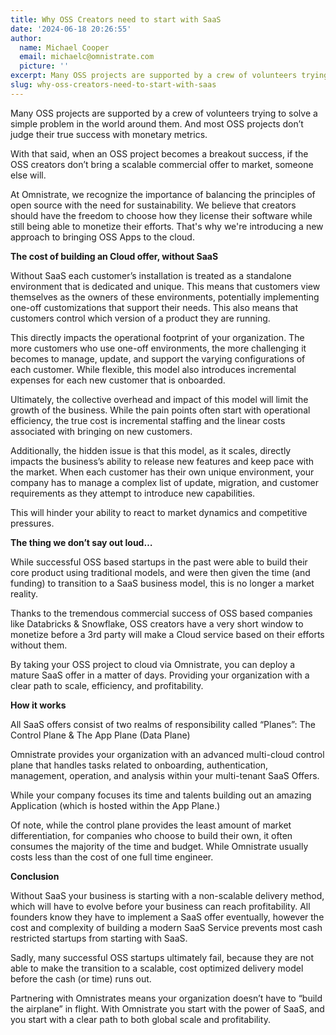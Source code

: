 ```yaml
---
title: Why OSS Creators need to start with SaaS
date: '2024-06-18 20:26:55'
author:
  name: Michael Cooper
  email: michaelc@omnistrate.com
  picture: ''
excerpt: Many OSS projects are supported by a crew of volunteers trying to solve a simple problem in the world around them. And most OSS projects don’t judge their true success with monetary metrics.
slug: why-oss-creators-need-to-start-with-saas
---
```


Many OSS projects are supported by a crew of volunteers trying to solve a simple problem in the world around them.  And most OSS projects don’t judge their true success with monetary metrics.

With that said, when an OSS project becomes a breakout success, if the OSS creators don’t bring a scalable commercial offer to market, someone else will.

At Omnistrate, we recognize the importance of balancing the principles of open source with the need for sustainability. We believe that creators should have the freedom to choose how they license their software while still being able to monetize their efforts. That's why we're introducing a new approach to bringing OSS Apps to the cloud.

**The cost of building an Cloud offer, without SaaS**

Without SaaS each customer’s installation is treated as a standalone environment that is dedicated and unique. This means that customers view themselves as the owners of these environments, potentially implementing one-off customizations that support their needs.  This also means that customers control which version of a product they are running. 

This directly impacts the operational footprint of your organization. The more customers who use one-off environments, the more challenging it becomes to manage, update, and support the varying configurations of each customer.  While flexible, this model also introduces incremental expenses for each new customer that is onboarded.  

Ultimately, the collective overhead and impact of this model will limit the growth of the business.  While the pain points often start with operational efficiency, the true cost is incremental staffing and the linear costs associated with bringing on new customers.

Additionally, the hidden issue is that this model, as it scales, directly impacts the business’s ability to release new features and keep pace with the market. When each customer has their own unique environment, your company has to manage a complex list of update, migration, and customer requirements as they attempt to introduce new capabilities.

This will hinder your ability to react to market dynamics and competitive pressures.

**The thing we don’t say out loud…**

While successful OSS based startups in the past were able to build their core product using traditional models, and were then given the time (and funding) to transition to a  SaaS business model, this is no longer a market reality.

Thanks to the tremendous commercial success of OSS based companies like Databricks & Snowflake, OSS creators have a very short window to monetize before a 3rd party will make a Cloud service based on their efforts without them.

By taking your OSS project to cloud via Omnistrate, you can deploy a mature SaaS offer in a matter of days.  Providing your organization with a clear path to scale, efficiency, and profitability.

**How it works**
	
All SaaS offers consist of two realms of responsibility called “Planes”:  The Control Plane & The App Plane (Data Plane)

Omnistrate provides your organization with an advanced multi-cloud control plane that handles tasks related to onboarding, authentication, management, operation, and analysis within your multi-tenant SaaS Offers.

While your company focuses its time and talents building out an amazing Application (which is hosted within the App Plane.)

Of note, while the control plane provides the least amount of market differentiation, for companies who choose to build their own, it often consumes the majority of the time and budget.  While Omnistrate usually costs less than the cost of one full time engineer.

**Conclusion**

Without SaaS your business is starting with a non-scalable delivery method, which will have to evolve before your business can reach profitability.  All founders know they have to implement a SaaS offer eventually, however the cost and complexity of building a modern SaaS Service prevents most cash restricted startups from starting with SaaS.

Sadly, many successful OSS startups ultimately fail, because they are not able to make the transition to a scalable, cost optimized delivery model before the cash (or time) runs out.

Partnering with Omnistrates means your organization doesn’t have to “build the airplane” in flight.  With Omnistrate you start with the power of SaaS, and you start with a clear path to both global scale and profitability.

